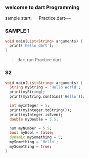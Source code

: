 ### welcome to dart Programming 

sample start:
---Practice.dart---
### SAMPLE 1
```dart
void main(List<String> arguments) {
  print('hello dart');
}
```
>dart run Practice.dart

### S2
```dart
void main(List<String> arguments) {
  String myString = 'Hello World';
  print(myString);
  print(myString.contains('Hello'));

  int myInteger = 5;
  print(myInteger.toString());
  print(myInteger.isEven);
  double myDouble = 5.5;

  num myNumber = 5.5;
  bool myBool = false;
  dynamic mySomething = 5;
  mySomething = 'Hello';
  mySomething = true;
}
```
